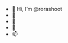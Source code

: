 - 👋 Hi, I’m @rorashoot
- 👀
- 🌱 
- 💞️ 
- 📫 

<!---
rorashoot/rorashoot is a ✨ special ✨ repository because its `README.md` (this file) appears on your GitHub profile.
You can click the Preview link to take a look at your changes.
--->
